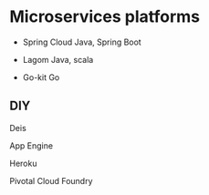 # Microservices platforms

* Spring Cloud
Java, Spring Boot

* Lagom
Java, scala

* Go-kit
Go

## DIY
Deis

App Engine

Heroku

Pivotal Cloud Foundry
